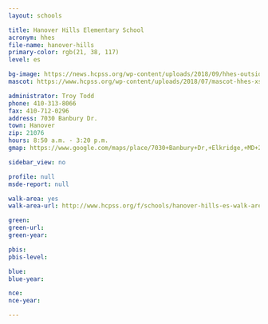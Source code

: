 ```yaml
---
layout: schools

title: Hanover Hills Elementary School
acronym: hhes
file-name: hanover-hills
primary-color: rgb(21, 38, 117)
level: es

bg-image: https://news.hcpss.org/wp-content/uploads/2018/09/hhes-outside-building-august-2018.jpg
mascot: https://www.hcpss.org/wp-content/uploads/2018/07/mascot-hhes-xs.png

administrator: Troy Todd
phone: 410-313-8066
fax: 410-712-0296
address: 7030 Banbury Dr.
town: Hanover
zip: 21076
hours: 8:50 a.m. - 3:20 p.m.
gmap: https://www.google.com/maps/place/7030+Banbury+Dr,+Elkridge,+MD+21075/@39.1847549,-76.7386003,17.68z/data=!4m5!3m4!1s0x89b7e186c920fd17:0x6a3e8ae7ffac94ae!8m2!3d39.1852463!4d-76.7376405

sidebar_view: no

profile: null
msde-report: null

walk-area: yes
walk-area-url: http://www.hcpss.org/f/schools/hanover-hills-es-walk-area.pdf

green:
green-url:
green-year:

pbis:
pbis-level:

blue:
blue-year:

nce:
nce-year:

---
```

